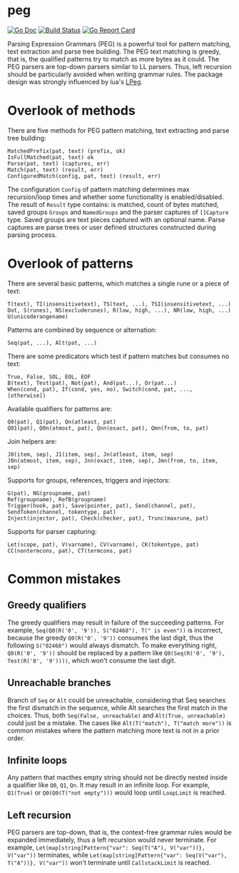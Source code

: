 # peg

[![Go Doc](https://godoc.org/github.com/hucsmn/peg?status.png)](https://godoc.org/github.com/hucsmn/peg)
[![Build Status](https://travis-ci.org/hucsmn/peg.svg?branch=master)](https://travis-ci.org/hucsmn/peg)
[![Go Report Card](https://goreportcard.com/badge/github.com/hucsmn/peg)](https://goreportcard.com/report/github.com/hucsmn/peg)

Parsing Expression Grammars (PEG) is a powerful tool for pattern matching,
text extraction and parse tree building. The PEG text matching is greedy,
that is, the qualified patterns try to match as more bytes as it could.
The PEG parsers are top-down parsers similar to LL parsers. Thus, left
recursion should be particularly avoided when writing grammar rules. The
package design was strongly influenced by lua's [LPeg](http://www.inf.puc-rio.br/~roberto/lpeg/).


# Overlook of methods

There are five methods for PEG pattern matching, text extracting and
parse tree building:

```
MatchedPrefix(pat, text) (prefix, ok)
IsFullMatched(pat, text) ok
Parse(pat, text) (captures, err)
Match(pat, text) (result, err)
ConfiguredMatch(config, pat, text) (result, err)
```

The configuration `Config` of pattern matching determines max recursion/loop
times and whether some functionality is enabled/disabled.
The result of `Result` type contains: is matched, count of bytes matched,
saved groups `Groups` and `NamedGroups` and the parser captures of
`[]Capture` type.
Saved groups are text pieces captured with an optional name.
Parse captures are parse trees or user defined structures constructed during
parsing process.

# Overlook of patterns
There are several basic patterns, which matches a single rune or a piece of text:
```
T(text), TI(insensitivetext), TS(text, ...), TSI(insensitivetext, ...)
Dot, S(runes), NS(excluderunes), R(low, high, ...), NR(low, high, ...)
U(unicoderangename)
```
Patterns are combined by sequence or alternation:
```
Seq(pat, ...), Alt(pat, ...)
```
There are some predicators which test if pattern matches but consumes no text:
```
True, False, SOL, EOL, EOF
B(text), Test(pat), Not(pat), And(pat...), Or(pat...)
When(cond, pat), If(cond, yes, no), Switch(cond, pat, ..., [otherwise])
```
Available qualifiers for patterns are:
```
Q0(pat), Q1(pat), Qn(atleast, pat)
Q01(pat), Q0n(atmost, pat), Qnn(exact, pat), Qmn(from, to, pat)
```
Join helpers are:
```
J0(item, sep), J1(item, sep), Jn(atleast, item, sep)
J0n(atmost, item, sep), Jnn(exact, item, sep), Jmn(from, to, item, sep)
```
Supports for groups, references, triggers and injectors:
```
G(pat), NG(groupname, pat)
Ref(groupname), RefB(groupname)
Trigger(hook, pat), Save(pointer, pat), Send(channel, pat), SendToken(channel, tokentype, pat)
Inject(injector, pat), Check(checker, pat), Trunc(maxrune, pat)
```
Supports for parser capturing:
```
Let(scope, pat), V(varname), CV(varname), CK(tokentype, pat)
CC(nontermcons, pat), CT(termcons, pat)
```
# Common mistakes

## Greedy qualifiers

The greedy qualifiers may result in failure of the succeeding patterns.
For example, `Seq(Q0(R('0', '9')), S("02468"), T(" is even"))` is incorrect,
because the greedy `Q0(R('0', '9'))` consumes the last digit, thus the
following `S("02468")` would always dismatch. To make everything right,
`Q0(R('0', '9'))` should be replaced by a pattern like
`Q0(Seq(R('0', '9'), Test(R('0', '9'))))`, which won't consume the last digit.

## Unreachable branches

Branch of `Seq` or `Alt` could be unreachable, considering that Seq searches the
first dismatch in the sequence, while Alt searches the first match in the
choices. Thus, both `Seq(False, unreachable)` and `Alt(True, unreachable)` could
just be a mistake. The cases like `Alt(T("match"), T("match more"))` is common
mistakes where the pattern matching more text is not in a prior order.

## Infinite loops

Any pattern that macthes empty string should not be directly nested inside
a qualifier like `Q0`, `Q1`, `Qn`. It may result in an infinite loop. For example,
`Q1(True)` or `Q0(Q0(T("not empty")))` would loop until `LoopLimit` is reached.

## Left recursion

PEG parsers are top-down, that is, the context-free grammar rules would be
expanded immediately, thus a left recursion would never terminate.
For example, `Let(map[string]Pattern{"var": Seq(T("A"), V("var"))}, V("var"))`
terminates, while
`Let(map[string]Pattern{"var": Seq(V("var"), T("A"))}, V("var"))` won't
terminate until `CallstackLimit` is reached.